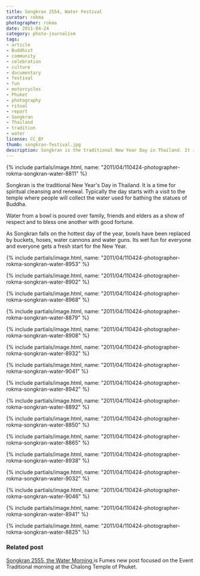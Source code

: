 ```yaml
---
title: Songkran 2554, Water Festival
curator: rokma
photographer: rokma
date: 2011-04-24
category: photo-journalism
tags:
- article
- Buddhist
- community
- celebration
- culture
- documentary
- festival
- fun
- motorcycles
- Phuket
- photography
- ritual
- report
- Songkran
- Thailand
- tradition
- water
license: CC_BY
thumb: songkran-festival.jpg
description: Songkran is the traditional New Year Day in Thailand. It is a time for spiritual cleansing and renewal. Typically the day starts with a visit to the temple where people will collect the water used for bathing the statues of Buddha.
---
```


{% include partials/image.html, name: "2011/04/110424-photographer-rokma-songkran-water-8811" %}


Songkran is the traditional New Year's Day in Thailand. It is a time for spiritual cleansing and renewal. Typically the day starts with a visit to the temple where people will collect the water used for bathing the statues of Buddha.

Water from a bowl is poured over family, friends and elders as a show of respect and to bless one another with good fortune.

As Songkran falls on the hottest day of the year, bowls have been replaced by buckets, hoses, water cannons and water guns. Its wet fun for everyone and everyone gets a fresh start for the New Year.

{% include partials/image.html, name: "2011/04/110424-photographer-rokma-songkran-water-8953" %}

{% include partials/image.html, name: "2011/04/110424-photographer-rokma-songkran-water-8902" %}

{% include partials/image.html, name: "2011/04/110424-photographer-rokma-songkran-water-8968" %}

{% include partials/image.html, name: "2011/04/110424-photographer-rokma-songkran-water-8879" %}

{% include partials/image.html, name: "2011/04/110424-photographer-rokma-songkran-water-8908" %}

{% include partials/image.html, name: "2011/04/110424-photographer-rokma-songkran-water-8932" %}

{% include partials/image.html, name: "2011/04/110424-photographer-rokma-songkran-water-9041" %}

{% include partials/image.html, name: "2011/04/110424-photographer-rokma-songkran-water-8942" %}

{% include partials/image.html, name: "2011/04/110424-photographer-rokma-songkran-water-8892" %}

{% include partials/image.html, name: "2011/04/110424-photographer-rokma-songkran-water-8850" %}

{% include partials/image.html, name: "2011/04/110424-photographer-rokma-songkran-water-8865" %}

{% include partials/image.html, name: "2011/04/110424-photographer-rokma-songkran-water-8938" %}

{% include partials/image.html, name: "2011/04/110424-photographer-rokma-songkran-water-9032" %}

{% include partials/image.html, name: "2011/04/110424-photographer-rokma-songkran-water-9046" %}

{% include partials/image.html, name: "2011/04/110424-photographer-rokma-songkran-water-8941" %}

{% include partials/image.html, name: "2011/04/110424-photographer-rokma-songkran-water-8825" %}



### Related post

[Songkran 2555, the Water Morning ](/songkran-water-morning-celebration/) is Fumes new post focused on the Event Traditional morning at the Chalong Temple of Phuket.
